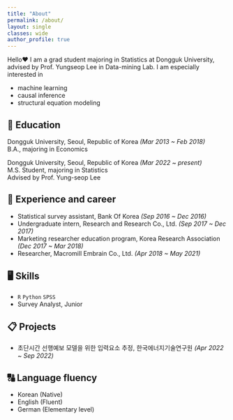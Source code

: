 ```yaml
---
title: "About"
permalink: /about/
layout: single
classes: wide
author_profile: true
---
```


<!--
# 여기에 사진 넣기
{: .align-right width="220" height="220"}
-->

Hello❤️ I am a grad student majoring in Statistics at Dongguk University,  
advised by Prof. Yungseop Lee in Data-mining Lab. I am especially interested in
- machine learning
- causal inference
- structural equation modeling

## 🏫 Education
Dongguk University, Seoul, Republic of Korea *(Mar 2013 ~ Feb 2018)*  
B.A., majoring in Economics  

Dongguk University, Seoul, Republic of Korea *(Mar 2022 ~ present)*  
M.S. Student, majoring in Statistics  
Advised by Prof. Yung-seop Lee
   
   
## 🏢 Experience and career
- Statistical survey assistant, Bank Of Korea *(Sep 2016 ~ Dec 2016)*  
- Undergraduate intern, Research and Research Co., Ltd. *(Sep 2017 ~ Dec 2017)*  
- Marketing researcher education program, Korea Research Association *(Dec 2017 ~ Mar 2018)*  
- Researcher, Macromill Embrain Co., Ltd. *(Apr 2018 ~ May 2021)*  
   
   
## 🖥️ Skills 
- <code>R</code> <code>Python</code> <code>SPSS</code>  
- Survey Analyst, Junior  
   
   
## 📋 Projects
- 초단시간 선행예보 모델을 위한 입력요소 추정, 한국에너지기술연구원 *(Apr 2022 ~ Sep 2022)*   
   
   
## 🔠 Language fluency  
- Korean (Native)  
- English (Fluent)  
- German (Elementary level)  
  



<!--
## Teaching
-->



